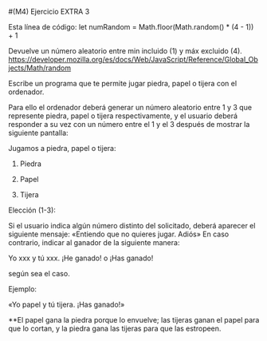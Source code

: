 #(M4) Ejercicio EXTRA 3

Esta línea de código:
   let numRandom = Math.floor(Math.random() * (4 - 1)) + 1

Devuelve un número aleatorio entre min incluido (1) y máx excluido (4).
https://developer.mozilla.org/es/docs/Web/JavaScript/Reference/Global_Objects/Math/random

Escribe un programa que te permite jugar piedra, papel o tijera con el ordenador.

Para ello el ordenador deberá generar un número aleatorio entre 1 y 3 que represente piedra, papel o tijera respectivamente, y el usuario deberá responder a su vez con un número entre el 1 y el 3 después de mostrar la siguiente pantalla:

Jugamos a piedra, papel o tijera:

1. Piedra

2. Papel

3. Tijera

Elección (1-3):


Si el usuario indica algún número distinto del solicitado, deberá aparecer el siguiente mensaje:
«Entiendo que no quieres jugar. Adiós»
En caso contrario, indicar al ganador de la siguiente manera:

Yo xxx y tú xxx. ¡He ganado! o ¡Has ganado!

según sea el caso.

Ejemplo:

«Yo papel y tú tijera. ¡Has ganado!»


**El papel gana la piedra porque lo envuelve; las tijeras ganan el papel para que lo cortan, y la piedra gana las tijeras para que las estropeen.